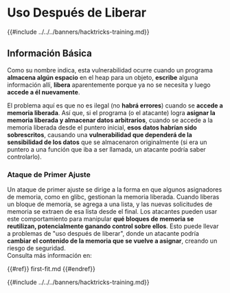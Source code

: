 # Uso Después de Liberar

{{#include ../../../banners/hacktricks-training.md}}

## Información Básica

Como su nombre indica, esta vulnerabilidad ocurre cuando un programa **almacena algún espacio** en el heap para un objeto, **escribe** alguna información allí, **libera** aparentemente porque ya no se necesita y luego **accede a él nuevamente**.

El problema aquí es que no es ilegal (no **habrá errores**) cuando se **accede a memoria liberada**. Así que, si el programa (o el atacante) logra **asignar la memoria liberada y almacenar datos arbitrarios**, cuando se accede a la memoria liberada desde el puntero inicial, **esos datos habrían sido sobrescritos**, causando una **vulnerabilidad que dependerá de la sensibilidad de los datos** que se almacenaron originalmente (si era un puntero a una función que iba a ser llamada, un atacante podría saber controlarlo).

### Ataque de Primer Ajuste

Un ataque de primer ajuste se dirige a la forma en que algunos asignadores de memoria, como en glibc, gestionan la memoria liberada. Cuando liberas un bloque de memoria, se agrega a una lista, y las nuevas solicitudes de memoria se extraen de esa lista desde el final. Los atacantes pueden usar este comportamiento para manipular **qué bloques de memoria se reutilizan, potencialmente ganando control sobre ellos**. Esto puede llevar a problemas de "uso después de liberar", donde un atacante podría **cambiar el contenido de la memoria que se vuelve a asignar**, creando un riesgo de seguridad.\
Consulta más información en:

{{#ref}}
first-fit.md
{{#endref}}

{{#include ../../../banners/hacktricks-training.md}}
